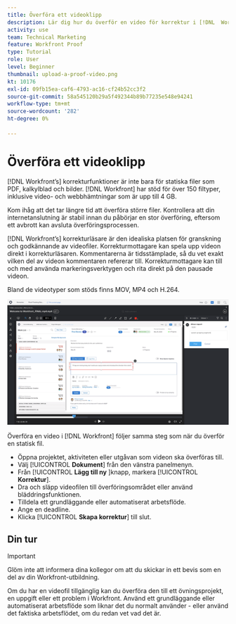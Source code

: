 ```yaml
---
title: Överföra ett videoklipp
description: Lär dig hur du överför en video för korrektur i [!DNL  Workfront].
activity: use
team: Technical Marketing
feature: Workfront Proof
type: Tutorial
role: User
level: Beginner
thumbnail: upload-a-proof-video.png
kt: 10176
exl-id: 09fb15ea-caf6-4793-ac16-cf24b52cc3f2
source-git-commit: 58a545120b29a5f492344b89b77235e548e94241
workflow-type: tm+mt
source-wordcount: '282'
ht-degree: 0%

---
```


# Överföra ett videoklipp

[!DNL Workfront’s] korrekturfunktioner är inte bara för statiska filer som PDF, kalkylblad och bilder. [!DNL Workfront] har stöd för över 150 filtyper, inklusive video- och webbhämtningar som är upp till 4 GB.

Kom ihåg att det tar längre tid att överföra större filer. Kontrollera att din internetanslutning är stabil innan du påbörjar en stor överföring, eftersom ett avbrott kan avsluta överföringsprocessen.

<!-- For a complete list of uploadable file types, see the article, Supported proofing file types. -->

[!DNL Workfront’s] korrekturläsare är den idealiska platsen för granskning och godkännande av videofiler. Korrekturmottagare kan spela upp videon direkt i korrekturläsaren. Kommentarerna är tidsstämplade, så du vet exakt vilken del av videon kommentaren refererar till. Korrekturmottagare kan till och med använda markeringsverktygen och rita direkt på den pausade videon.

Bland de videotyper som stöds finns MOV, MP4 och H.264. <!-- Check the supported file types list to make sure the video type you use is compatible with Workfront’s proofing features.-->

![En bild av en markering i en videokorrekturfil.](assets/upload-a-proof-of-a-video.png)

Överföra en video i [!DNL Workfront] följer samma steg som när du överför en statisk fil.

* Öppna projektet, aktiviteten eller utgåvan som videon ska överföras till.
* Välj [!UICONTROL **Dokument**] från den vänstra panelmenyn.
* Från [!UICONTROL **Lägg till ny** ]knapp, markera [!UICONTROL **Korrektur**].
* Dra och släpp videofilen till överföringsområdet eller använd bläddringsfunktionen.
* Tilldela ett grundläggande eller automatiserat arbetsflöde.
* Ange en deadline.
* Klicka [!UICONTROL **Skapa korrektur**] till slut.

## Din tur

>[!IMPORTANT]
>
>Glöm inte att informera dina kollegor om att du skickar in ett bevis som en del av din Workfront-utbildning.


Om du har en videofil tillgänglig kan du överföra den till ett övningsprojekt, en uppgift eller ett problem i Workfront. Använd ett grundläggande eller automatiserat arbetsflöde som liknar det du normalt använder - eller använd det faktiska arbetsflödet, om du redan vet vad det är.

